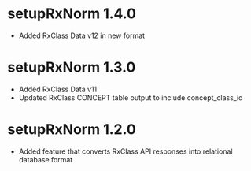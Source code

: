 # setupRxNorm 1.4.0  

* Added RxClass Data v12 in new format  

# setupRxNorm 1.3.0  

* Added RxClass Data v11 
* Updated RxClass CONCEPT table output to include concept_class_id  

# setupRxNorm 1.2.0  

* Added feature that converts RxClass API responses into relational database format  



